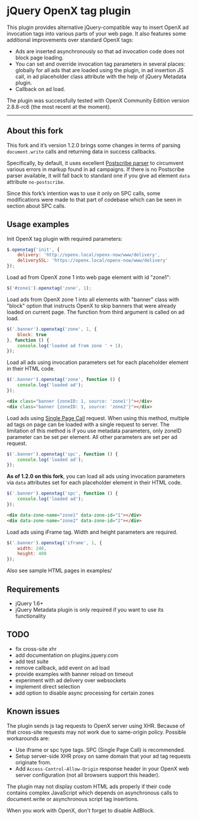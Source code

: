 jQuery OpenX tag plugin
=======================

This plugin provides alternative jQuery-compatible way to insert OpenX ad
invocation tags into various parts of your web page. It also features some
additional improvements over standard OpenX tags: 

 * Ads are inserted asynchronously so that ad invocation code does not block
   page loading.
 * You can set and override invocation tag parameters in several places:
   globally for all ads that are loaded using the plugin, in ad insertion JS
   call, in ad placeholder class attribute with the help of jQuery Metadata
   plugin.
 * Callback on ad load.

The plugin was successfully tested with OpenX Community Edition version
2.8.8-rc6 (the most recent at the moment).

---

About this fork
--------------

This fork and it’s version 1.2.0 brings some changes in terms of parsing
`document.write` calls and returning data in success callbacks.

Specifically, by default, it uses excellent [Postscribe parser](https://github.com/krux/postscribe)
to circumvent various errors in markup found in ad campaigns. If there is no
Postscribe parser available, it will fall back to standard one if you give ad
element `data` attribute `no-postscribe`.

Since this fork’s intention was to use it only on SPC calls, some modifications
were made to that part of codebase which can be seen in section about SPC calls.

Usage examples
--------------

Init OpenX tag plugin with required parameters:

```javascript
$.openxtag('init', {
    delivery: 'http://openx.local/openx-now/www/delivery',
    deliverySSL: 'https://openx.local/openx-now/www/delivery'
});
```

Load ad from OpenX zone 1 into web page element with id "zone1":

```javascript
$('#zone1').openxtag('zone', 1);
```

Load ads from OpenX zone 1 into all elements with "banner" class with "block"
option that instructs OpenX to skip banners that were already loaded on current
page. The function from third argument is called on ad load.

```javascript
$('.banner').openxtag('zone', 1, {
    block: true
}, function () {
    console.log('loaded ad from zone ' + 1);
});
```

Load all ads using invocation parameters set for each placeholder element in
their HTML code.

```javascript
$('.banner').openxtag('zone', function () {
    console.log('loaded ad');
});
```

```html
<div class="banner {zoneID: 1, source: 'zone1'}"></div>
<div class="banner {zoneID: 1, source: 'zone2'}"></div>
```

Load ads using [Single Page Call](http://www.openx.org/docs/tutorials/single+page+call) 
request. When using this method, multiple ad tags on page can be loaded with a
single request to server.  The limitation of this method is if you use metadata
parameters, only zoneID parameter can be set per element. All other parameters
are set per ad request.

```javascript
$('.banner').openxtag('spc', function () {
    console.log('loaded ad');
});
```

**As of 1.2.0 on this fork**, you can load all ads using invocation parameters via
`data` attributes set for each placeholder element in their HTML code.

```javascript
$('.banner').openxtag('spc', function () {
    console.log('loaded ad');
});
```

```html
<div data-zone-name="zone1" data-zone-id="1"></div>
<div data-zone-name="zone2" data-zone-id="2"></div>
```

Load ads using iFrame tag. Width and height parameters are required.

```javascript
$('.banner').openxtag('iframe', 1, {
    width: 240,
    height: 400
});
```

Also see sample HTML pages in examples/

Requirements
------------

 * jQuery 1.6+
 * jQuery Metadata plugin is only required if you want to use its functionality

TODO
----

 * fix cross-site xhr
 * add documentation on plugins.jquery.com
 * add test suite
 * remove callback, add event on ad load
 * provide examples with banner reload on timeout
 * experiment with ad delivery over websockets
 * implement direct selection
 * add option to disable async processing for certain zones

Known issues
------------

The plugin sends js tag requests to OpenX server using XHR. Because of that
cross-site requests may not work due to same-origin policy. Possible
workarounds are:

 * Use iframe or spc type tags. SPC (Single Page Call) is recommended.
 * Setup server-side XHR proxy on same domain that your ad tag requests
   originate from.
 * Add `Access-Control-Allow-Origin` response header in your OpenX web server
   configuration (not all browsers support this header).

The plugin may not display custom HTML ads properly if their code contains
complex JavaScript which depends on asynchronous calls to document.write or
asynchronous script tag insertions.

When you work with OpenX, don't forget to disable AdBlock.

